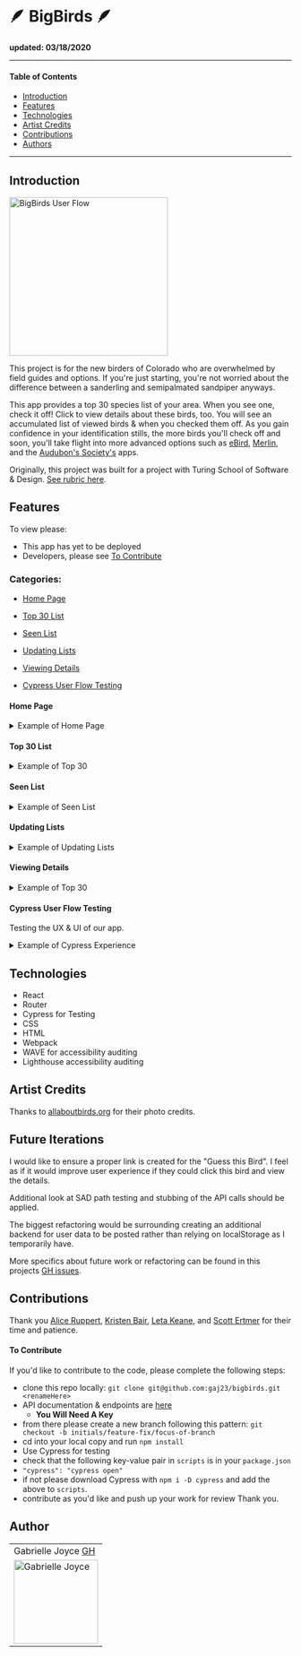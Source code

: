 # 🪶 BigBirds 🪶
__updated: 03/18/2020__

---
#### Table of Contents
- [Introduction](#Introduction)
- [Features](#Features)
- [Technologies](#Techologies)
- [Artist Credits](#Artist-Credits)
- [Contributions](#Contributions)
- [Authors](#Authors)
---
## Introduction

<img width="283" alt="BigBirds User Flow" src="https://media.giphy.com/media/k62QMcVWi3nX3vP9y1/giphy.gif">

This project is for the new birders of Colorado who are overwhelmed by field guides and options. If you're just starting, you're not worried about the difference between a sanderling and semipalmated sandpiper anyways.

This app provides a top 30 species list of your area. When you see one, check it off! Click to view details about these birds, too. You will see an accumulated list of viewed birds & when you checked them off. As you gain confidence in your identification stills, the more birds you'll check off and soon, you'll take flight into more advanced options such as [eBird](https://ebird.org/home), [Merlin](https://merlin.allaboutbirds.org/), and the [Audubon's Society's](https://www.audubon.org/) apps.

Originally, this project was built for a project with Turing School of Software & Design. [See rubric here](https://frontend.turing.io/projects/module-3/niche-audience.html).

## Features

To view please:
- This app has yet to be deployed
- Developers, please see [To Contribute](#To-Contribute)

### Categories:
- [Home Page](#Home-Page)

- [Top 30 List](#Top-30-List)

- [Seen List](#Seen-List)

- [Updating Lists](#Updating-Lists)

- [Viewing Details](#Viewing-Details)

- [Cypress User Flow Testing](#Cypress-User-Flow-Testing)

#### Home Page

<details>
<summary>Example of Home Page</summary>
<br>
 <img width="283" alt="home page with guess that bird" src="https://user-images.githubusercontent.com/68332132/110414660-e6f01000-8055-11eb-8eba-de63358b64a7.png">
</details>

#### Top 30 List

<details>
<summary>Example of Top 30</summary>
<br>
 <img width="283" alt="top 30 list" src="https://user-images.githubusercontent.com/68332132/110414529-9bd5fd00-8055-11eb-8c19-972c3cd11189.png">
</details>

#### Seen List

<details>
<summary>Example of Seen List</summary>
<br>
 <img width="283" alt="seen list" src="https://user-images.githubusercontent.com/68332132/110414563-adb7a000-8055-11eb-9ce7-f37c1718b064.png">
</details>

#### Updating Lists

<details>
<summary>Example of Updating Lists</summary>
<br>
 <img width="283" alt="clicking a newly seen bird and adding it to my list" src="">
</details>

#### Viewing Details

<details>
<summary>Example of Top 30</summary>
<br>
 <img width="283" alt="details about a canvasback" src="https://user-images.githubusercontent.com/68332132/110414589-be681600-8055-11eb-8da5-919fb143dc9e.png">
</details>

#### Cypress User Flow Testing
Testing the UX & UI of our app.

<details>
<summary>Example of Cypress Experience</summary>
<br>
<img width="600" alt="testing user flow in cypress" src="https://media.giphy.com/media/R0BA734oMWtAc8haon/giphy.gif">
</details>

## Technologies
- React
- Router
- Cypress for Testing
- CSS
- HTML
- Webpack
- WAVE for accessibility auditing
- Lighthouse accessibility auditing

## Artist Credits
Thanks to [allaboutbirds.org](allaboutbirds.org) for their photo credits.

## Future Iterations

I would like to ensure a proper link is created for the "Guess this Bird". I feel as if it would improve user experience if they could click this bird and view the details.

Additional look at SAD path testing and stubbing of the API calls should be applied.

The biggest refactoring would be surrounding creating an additional backend for user data to be posted rather than relying on localStorage as I temporarily have.

More specifics about future work or refactoring can be found in this projects [GH issues](https://github.com/gaj23/bigbirds/issues).

## Contributions

Thank you <a href="https://github.com/srslie">Alice Ruppert</a>, <a href="https://github.com/kristenmb" target="_blank">Kristen Bair</a>, <a href="https://github.com/letakeane" target="_blank">Leta Keane</a>, and <a href="https://github.com/sertmer" target="_blank">Scott Ertmer</a> for their time and patience.

#### To Contribute
If you'd like to contribute to the code, please complete the following steps:
- clone this repo locally: `git clone git@github.com:gaj23/bigbirds.git <renameHere>`
- API documentation & endpoints are [here](https://documenter.getpostman.com/view/664302/S1ENwy59?version=latest#4e020bc2-fc67-4fb6-a926-570cedefcc34)
  - **You Will Need A Key**
- from there please create a new branch following this pattern: `git checkout -b initials/feature-fix/focus-of-branch`
- cd into your local copy and run `npm install`
- Use Cypress for testing
 - check that the following key-value pair in `scripts` is in your `package.json`
 - `"cypress": "cypress open"`
 - if not please download Cypress with `npm i -D cypress` and add the above to `scripts`.
- contribute as you'd like and push up your work for review
Thank you.

## Author
<table>
    <tr>
        <td> Gabrielle Joyce <a href="https://github.com/gaj23">GH</td>
    </tr>
    <td><img src="https://avatars1.githubusercontent.com/u/68332132?s=460&u=a54dd9d3eede7c5ae0704846c510001c89dc88f7&v=4" alt="Gabrielle Joyce"
 width="150" height="auto" /></td>
</table>
